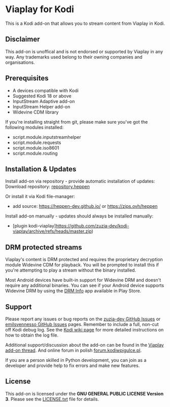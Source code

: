 ﻿# Viaplay for Kodi #
This is a Kodi add-on that allows you to stream content from Viaplay in Kodi.

## Disclaimer ##
This add-on is unoffical and is not endorsed or supported by Viaplay in any way. Any trademarks used belong to their owning companies and organisations.

## Prerequisites ##
 * A devices compatible with Kodi
 * Suggested Kodi 18 or above
 * InputStream Adaptive add-on
 * InputStream Helper add-on
 * Widevine CDM library

If you're installing straight from git, please make sure you've got the following modules installed:
 * script.module.inputstreamhelper
 * script.module.requests
 * script.module.iso8601
 * script.module.routing
 
## Installation & Updates ##
Install add-on via repository - provide automatic installation of updates:
Download repository: [repository.heppen](https://github.com/heppen-dev/repository.heppen/raw/main/repository.heppen.zip)

Or install it via Kodi file-manager:
 - add source: https://heppen-dev.github.io/ or https://zips.ovh/heppen

Install add-on manually - updates should always be installed manually:
- [plugin kodi-viaplay]https://github.com/zuzia-dev/kodi-viaplay/archive/refs/heads/master.zip)

## DRM protected streams ##
Viaplay's content is DRM protected and requires the proprietary decryption module Widevine CDM for playback. You will be prompted to install this if you're attempting to play a stream without the binary installed.
 
Most Android devices have built-in support for Widevine DRM and doesn't require any additional binaries. You can see if your Android device supports Widevine DRM by using the [DRM Info](https://play.google.com/store/apps/details?id=com.androidfung.drminfo) app available in Play Store.

## Support ##
Please report any issues or bug reports on the [zuzia-dev GitHub Issues](https://github.com/zuzia-dev/kodi-viaplay/issues) or
[emilsvennesso GitHub Issues](https://github.com/emilsvennesson/kodi-viaplay/issues) pages. Remember to include a full, non-cut off Kodi debug log. See the [Kodi wiki page](http://kodi.wiki/view/Log_file/Advanced) for more detailed instructions on how to obtain the log file.

Additional support/discussion about the add-on can be found in the [Viaplay add-on thread](https://forum.kodi.tv/showthread.php?tid=286387).
And online forum in polish [forum.kodiwpigulce.pl](https://forum.kodiwpigulce.pl/showthread.php?tid=3804).

If you are a person skilled in Python development, you can join as a developer and provide help to fix errors and make new features.

## License ##
This add-on is licensed under the **GNU GENERAL PUBLIC LICENSE Version 3**. Please see the [LICENSE.txt](LICENSE.txt) file for details.
